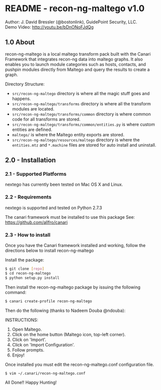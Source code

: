 # README - recon-ng-maltego v1.0

Author: J. David Bressler (@bostonlink), GuidePoint Security, LLC.<br />
Demo Video: http://youtu.be/bDnONoFJdQg

## 1.0 About

recon-ng-maltego is a local maltego transform pack built with the Canari Framework that integrates recon-ng data into maltego graphs.  It also enables you to launch module categories such as hosts, contacts, and pushpin modules directly from Maltego and query the results to create a graph.

Directory Structure:

* `src/recon-ng-maltego` directory is where all the magic stuff goes and happens.
* `src/recon-ng-maltego/transforms` directory is where all the transform modules are located.
* `src/recon-ng-maltego/transforms/common` directory is where common code for all transforms are stored.
* `src/recon-ng-maltego/transforms/common/entities.py` is where custom entities are defined.
* `maltego/` is where the Maltego entity exports are stored.
* `src/recon-ng-maltego/resources/maltego` directory is where the `entities.mtz` and `*.machine` files are stored for auto install and uninstall.

## 2.0 - Installation

### 2.1 - Supported Platforms
nextego has currently been tested on Mac OS X and Linux.

### 2.2 - Requirements
nextego is supported and tested on Python 2.7.3

The canari framework must be installed to use this package
See: https://github.com/allfro/canari

### 2.3 - How to install
Once you have the Canari framework installed and working, follow the directions below to install recon-ng-maltego

Install the package:

```bash
$ git clone [repo]
$ cd recon-ng-maltego
$ python setup.py install
```
Then install the recon-ng-maltego package by issuing the following command:

```bash
$ canari create-profile recon-ng-maltego
```
Then do the following (thanks to Nadeem Douba @ndouba):

INSTRUCTIONS:

1. Open Maltego.
2. Click on the home button (Maltego icon, top-left corner).
3. Click on 'Import'.
4. Click on 'Import Configuration'.
5. Follow prompts.
6. Enjoy!

Once installed you must edit the recon-ng-maltego.conf configuration file.

```bash
$ vim ~/.canari/recon-ng-maltego.conf
```
All Done!!  Happy Hunting!

